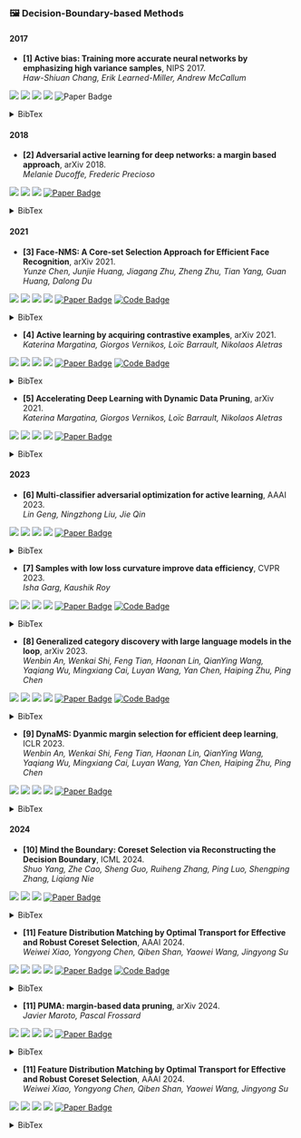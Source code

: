 ### 🖼️ Decision-Boundary-based Methods

#### 2017

- **[1] Active bias: Training more accurate neural networks by emphasizing high variance samples**, NIPS 2017.  
  *Haw-Shiuan Chang, Erik Learned-Miller, Andrew McCallum*

![](https://img.shields.io/badge/Active_bias-blue) ![](https://img.shields.io/badge/Active_Learning-green)  ![](https://img.shields.io/badge/Decision_Boundary-red) ![](https://img.shields.io/badge/Dataset_Pruning-orange)
<img src="https://img.shields.io/badge/NeurlPS-Paper-%23D2691E" alt="Paper Badge">

  <details> <summary>BibTex</summary>


  ```bibtex
@article{chang2017active,
  title={Active bias: Training more accurate neural networks by emphasizing high variance samples},
  author={Chang, Haw-Shiuan and Learned-Miller, Erik and McCallum, Andrew},
  journal={Advances in Neural Information Processing Systems},
  volume={30},
  year={2017}
}
  ```

  </details> 

#### 2018

- **[2] Adversarial active learning for deep networks: a margin based approach**, arXiv 2018.  
  *Melanie Ducoffe, Frederic Precioso*

![](https://img.shields.io/badge/Active_Learning-green)  ![](https://img.shields.io/badge/Decision_Boundary-red) ![](https://img.shields.io/badge/Dataset_Pruning-orange)
<a href="https://arxiv.org/pdf/1203.3472"><img src="https://img.shields.io/badge/arXiv-Paper-%23D2691E?logo=arXiv" alt="Paper Badge"></a>

  <details> <summary>BibTex</summary>


  ```bibtex
@article{ducoffe2018adversarial,
  title={Adversarial active learning for deep networks: a margin based approach},
  author={Ducoffe, Melanie and Precioso, Frederic},
  journal={arXiv preprint arXiv:1802.09841},
  year={2018}
}
  ```

  </details> 

#### 2021

- **[3] Face-NMS: A Core-set Selection Approach for Efficient Face Recognition**, arXiv 2021.  
  *Yunze Chen, Junjie Huang, Jiagang Zhu, Zheng Zhu, Tian Yang, Guan Huang, Dalong Du*

![](https://img.shields.io/badge/Face_NMS-blue) ![](https://img.shields.io/badge/Face_Recognition-green)  ![](https://img.shields.io/badge/Decision_Boundary-red) ![](https://img.shields.io/badge/Dataset_Pruning-orange)
<a href="https://proceedings.neurips.cc/paper_files/paper/2023/file/749252feedd44f7f10d47ec1d674a2f8-Paper-Conference.pdf"><img src="https://img.shields.io/badge/arXiv-Paper-%23D2691E?logo=arXiv" alt="Paper Badge"></a>
<a href="https://github.com/HuangJunJie2017/Face-NMS"><img src="https://img.shields.io/badge/GitHub-Code-brightgreen?logo=github" alt="Code Badge"></a>

  <details> <summary>BibTex</summary>

```LaTeX
@article{chen2021face,
  title={Face-NMS: A Core-set Selection Approach for Efficient Face Recognition},
  author={Chen, Yunze and Huang, Junjie and Zhu, Jiagang and Zhu, Zheng and Yang, Tian and Huang, Guan and Du, Dalong},
  journal={arXiv preprint arXiv:2109.04698},
  year={2021}
}
```

  </details> 

- **[4] Active learning by acquiring contrastive examples**, arXiv 2021.  
  *Katerina Margatina, Giorgos Vernikos, Loïc Barrault, Nikolaos Aletras*

![](https://img.shields.io/badge/CAL-blue) ![](https://img.shields.io/badge/Active_Learning-green)  ![](https://img.shields.io/badge/Decision_Boundary-red) ![](https://img.shields.io/badge/Dataset_Pruning-orange)
<a href="https://proceedings.neurips.cc/paper_files/paper/2023/file/749252feedd44f7f10d47ec1d674a2f8-Paper-Conference.pdf"><img src="https://img.shields.io/badge/arXiv-Paper-%23D2691E?logo=arXiv" alt="Paper Badge"></a>
<a href="https://github.com/mourga/contrastive-active-learning"><img src="https://img.shields.io/badge/GitHub-Code-brightgreen?logo=github" alt="Code Badge"></a>

  <details> <summary>BibTex</summary>

```LaTeX
@article{margatina2021active,
  title={Active learning by acquiring contrastive examples},
  author={Margatina, Katerina and Vernikos, Giorgos and Barrault, Lo{\"\i}c and Aletras, Nikolaos},
  journal={arXiv preprint arXiv:2109.03764},
  year={2021}
}
```

  </details> 

- **[5] Accelerating Deep Learning with Dynamic Data Pruning**, arXiv 2021.  
  *Katerina Margatina, Giorgos Vernikos, Loïc Barrault, Nikolaos Aletras*

![](https://img.shields.io/badge/Sometimes-blue) ![](https://img.shields.io/badge/Image_Classification-green)  ![](https://img.shields.io/badge/Decision_Boundary-red) ![](https://img.shields.io/badge/Dataset_Pruning-orange)
<a href="https://proceedings.neurips.cc/paper_files/paper/2023/file/749252feedd44f7f10d47ec1d674a2f8-Paper-Conference.pdf"><img src="https://img.shields.io/badge/arXiv-Paper-%23D2691E?logo=arXiv" alt="Paper Badge"></a>

  <details> <summary>BibTex</summary>

```
@article{raju2021accelerating,
      title={Accelerating Deep Learning with Dynamic Data Pruning}, 
      author={Raju, Ravi S and Daruwalla, Kyle and Lipasti, Mikko},
      journal={arXiv preprint arXiv:2111.12621},
      year={2021}
}
```

  </details> 

#### 2023

- **[6] Multi-classifier adversarial optimization for active learning**, AAAI 2023.  
  *Lin Geng, Ningzhong Liu, Jie Qin*

![](https://img.shields.io/badge/C^3-blue) ![](https://img.shields.io/badge/Active_Learning-green)  ![](https://img.shields.io/badge/Decision_Boundary-red) ![](https://img.shields.io/badge/Dataset_Pruning-orange)
<a href="https://arxiv.org/pdf/2401.16193"><img src="https://img.shields.io/badge/AAAI-Paper-%23D2691E" alt="Paper Badge"></a>

  <details> <summary>BibTex</summary>

```
@inproceedings{geng2023multi,
  title={Multi-classifier adversarial optimization for active learning},
  author={Geng, Lin and Liu, Ningzhong and Qin, Jie},
  booktitle={Proceedings of the AAAI Conference on Artificial Intelligence},
  year={2023}
}
```

  </details> 

- **[7] Samples with low loss curvature improve data efficiency**, CVPR 2023.  
  *Isha Garg, Kaushik Roy*

![](https://img.shields.io/badge/SLo_Curves-blue) ![](https://img.shields.io/badge/Image_Classification-green)  ![](https://img.shields.io/badge/Decision_Boundary-red) ![](https://img.shields.io/badge/Dataset_Pruning-orange)
<a href="https://openaccess.thecvf.com/content_cvpr_2017/poster/739_POSTER.pdf"><img src="https://img.shields.io/badge/CVPR-Paper-%23D2691E" alt="Paper Badge"></a>
<a href="https://github.com/isha-garg/SLo-Curves"><img src="https://img.shields.io/badge/GitHub-Code-brightgreen?logo=github" alt="Code Badge"></a>

  <details> <summary>BibTex</summary>

```
@inproceedings{garg2023samples,
  title={Samples with low loss curvature improve data efficiency},
  author={Garg, Isha and Roy, Kaushik},
  booktitle={Proceedings of the IEEE/CVF Conference on Computer Vision and Pattern Recognition},
  pages={20290--20300},
  year={2023}
}
```

  </details> 

- **[8] Generalized category discovery with large language models in the loop**, arXiv 2023.  
  *Wenbin An, Wenkai Shi, Feng Tian, Haonan Lin, QianYing Wang, Yaqiang Wu, Mingxiang Cai, Luyan Wang, Yan Chen, Haiping Zhu, Ping Chen*

![](https://img.shields.io/badge/LIS-blue) ![](https://img.shields.io/badge/Active_Learning-green)  ![](https://img.shields.io/badge/Decision_Boundary-red) ![](https://img.shields.io/badge/Dataset_Pruning-orange)
<a href="https://proceedings.neurips.cc/paper_files/paper/2023/file/749252feedd44f7f10d47ec1d674a2f8-Paper-Conference.pdf"><img src="https://img.shields.io/badge/arXiv-Paper-%23D2691E?logo=arXiv" alt="Paper Badge"></a>
<a href="https://github.com/Lackel/LOOP"><img src="https://img.shields.io/badge/GitHub-Code-brightgreen?logo=github" alt="Code Badge"></a>

  <details> <summary>BibTex</summary>

```
@article{an2023generalized,
  title={Generalized category discovery with large language models in the loop},
  author={An, Wenbin and Shi, Wenkai and Tian, Feng and Lin, Haonan and Wang, QianYing and Wu, Yaqiang and Cai, Mingxiang and Wang, Luyan and Chen, Yan and Zhu, Haiping and others},
  journal={arXiv preprint arXiv:2312.10897},
  year={2023}
}
```

  </details> 

- **[9] DynaMS: Dyanmic margin selection for efficient deep learning**, ICLR 2023.  
  *Wenbin An, Wenkai Shi, Feng Tian, Haonan Lin, QianYing Wang, Yaqiang Wu, Mingxiang Cai, Luyan Wang, Yan Chen, Haiping Zhu, Ping Chen*

![](https://img.shields.io/badge/DynaMS-blue) ![](https://img.shields.io/badge/Image_Classification-green)  ![](https://img.shields.io/badge/Decision_Boundary-red) ![](https://img.shields.io/badge/Dataset_Pruning-orange)
<a href="https://fanlai.me/assets/papers/coreset-iclr23.pdf"><img src="https://img.shields.io/badge/ICLR-Paper-%23D2691E" alt="Paper Badge"></a>

  <details> <summary>BibTex</summary>

```
@inproceedings{wang2023dynams,
  title={DynaMS: Dyanmic margin selection for efficient deep learning},
  author={Wang, Jiaxing and Li, Yong and Zhuo, Jingwei and Shi, Xupeng and Zhang, Weizhong and Gong, Lixing and Tao, Tong and Liu, Pengzhang and Bao, Yongjun and Yan, Weipeng},
  booktitle={The Eleventh International Conference on Learning Representations},
  year={2023}
}
```

  </details> 

#### 2024

- **[10] Mind the Boundary: Coreset Selection via Reconstructing the Decision Boundary**, ICML 2024.  
  *Shuo Yang, Zhe Cao, Sheng Guo, Ruiheng Zhang, Ping Luo, Shengping Zhang, Liqiang Nie*

![](https://img.shields.io/badge/Image_Classification-green)  ![](https://img.shields.io/badge/Decision_Boundary-red) ![](https://img.shields.io/badge/Dataset_Pruning-orange)
<a href="https://fanlai.me/assets/papers/coreset-iclr23.pdf"><img src="https://img.shields.io/badge/ICML-Paper-%23D2691E" alt="Paper Badge"></a>

  <details> <summary>BibTex</summary>

```
@inproceedings{yang2024mind,
  title={Mind the Boundary: Coreset Selection via Reconstructing the Decision Boundary},
  author={Yang, Shuo and Cao, Zhe and Guo, Sheng and Zhang, Ruiheng and Luo, Ping and Zhang, Shengping and Nie, Liqiang},
  booktitle={Forty-first International Conference on Machine Learning},
  year={2024}
}
```

  </details> 

- **[11] Feature Distribution Matching by Optimal Transport for Effective and Robust Coreset Selection**, AAAI 2024.  
  *Weiwei Xiao, Yongyong Chen, Qiben Shan, Yaowei Wang, Jingyong Su*

![](https://img.shields.io/badge/FDMat-blue) ![](https://img.shields.io/badge/Image_Classification-green)  ![](https://img.shields.io/badge/Decision_Boundary-red) ![](https://img.shields.io/badge/Dataset_Pruning-orange)
<a href="https://arxiv.org/pdf/2401.16193"><img src="https://img.shields.io/badge/AAAI-Paper-%23D2691E" alt="Paper Badge"></a>
<a href="https://github.com/successhaha/FDMat"><img src="https://img.shields.io/badge/GitHub-Code-brightgreen?logo=github" alt="Code Badge"></a>

  <details> <summary>BibTex</summary>

```
@inproceedings{xiao2024feature,
  title={Feature Distribution Matching by Optimal Transport for Effective and Robust Coreset Selection},
  author={Xiao, Weiwei and Chen, Yongyong and Shan, Qiben and Wang, Yaowei and Su, Jingyong},
  booktitle={Proceedings of the AAAI Conference on Artificial Intelligence},
  year={2024}
}
```

  </details> 

- **[11] PUMA: margin-based data pruning**, arXiv 2024.  
  *Javier Maroto, Pascal Frossard*

![](https://img.shields.io/badge/PUMA-blue) ![](https://img.shields.io/badge/Image_Classification-green)  ![](https://img.shields.io/badge/Decision_Boundary-red) ![](https://img.shields.io/badge/Dataset_Pruning-orange)
<a href="https://proceedings.neurips.cc/paper_files/paper/2023/file/749252feedd44f7f10d47ec1d674a2f8-Paper-Conference.pdf"><img src="https://img.shields.io/badge/arXiv-Paper-%23D2691E?logo=arXiv" alt="Paper Badge"></a>

  <details> <summary>BibTex</summary>

```
@article{maroto2024puma,
  title={PUMA: margin-based data pruning},
  author={Maroto, Javier and Frossard, Pascal},
  journal={arXiv preprint arXiv:2405.06298},
  year={2024}
}
```

  </details> 

- **[11] Feature Distribution Matching by Optimal Transport for Effective and Robust Coreset Selection**, AAAI 2024.  
  *Weiwei Xiao, Yongyong Chen, Qiben Shan, Yaowei Wang, Jingyong Su*

![](https://img.shields.io/badge/CoLAL-blue) ![](https://img.shields.io/badge/Active_Learning-green)  ![](https://img.shields.io/badge/Decision_Boundary-red) ![](https://img.shields.io/badge/Dataset_Pruning-orange)
<a href="https://arxiv.org/pdf/2401.16193"><img src="https://img.shields.io/badge/AAAI-Paper-%23D2691E" alt="Paper Badge"></a>

  <details> <summary>BibTex</summary>

```
@inproceedings{le2024colal,
  title={CoLAL: Co-learning Active Learning for Text Classification},
  author={Le, Linh and Zhao, Genghong and Zhang, Xia and Zuccon, Guido and Demartini, Gianluca},
  booktitle={Proceedings of the AAAI Conference on Artificial Intelligence},
  year={2024}
}
```

  </details> 